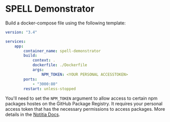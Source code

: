 # SPELL Demonstrator

Build a docker-compose file using the following template:

```yaml
version: "3.4"

services:
    app:
        container_name: spell-demonstrator
        build:
            context: .
            dockerfile: ./Dockerfile
            args:
                NPM_TOKEN: <YOUR PERSONAL ACCESSTOKEN>
        ports:
            - "3000:80"
        restart: unless-stopped
```

You'll need to set the `NPM_TOKEN` argument to allow access to certain npm packages hostes on the GitHub Package Registry. It requires your personal access token that has the necessary permissions to access packages. More details in the [Notitia Docs](https://docs.livereader.online/#github-package-registry).

